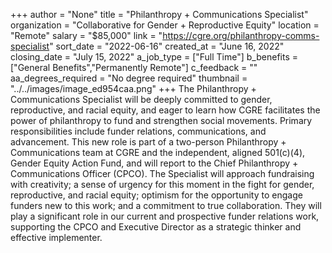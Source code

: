 +++
author = "None"
title = "Philanthropy + Communications Specialist"
organization = "Collaborative for Gender + Reproductive Equity"
location = "Remote"
salary = "$85,000"
link = "https://cgre.org/philanthropy-comms-specialist"
sort_date = "2022-06-16"
created_at = "June 16, 2022"
closing_date = "July 15, 2022"
a_job_type = ["Full Time"]
b_benefits = ["General Benefits","Permanently Remote"]
c_feedback = ""
aa_degrees_required = "No degree required"
thumbnail = "../../images/image_ed954caa.png"
+++
The Philanthropy + Communications Specialist will be deeply committed to gender, reproductive, and racial equity, and eager to learn how CGRE facilitates the power of philanthropy to fund and strengthen social movements. Primary responsibilities include funder relations, communications, and advancement. This new role is part of a two-person Philanthropy + Communications team at CGRE and the independent, aligned 501(c)(4), Gender Equity Action Fund, and will report to the Chief Philanthropy + Communications Officer (CPCO). The Specialist will approach fundraising with creativity; a sense of urgency for this moment in the fight for gender, reproductive, and racial equity; optimism for the opportunity to engage funders new to this work; and a commitment to true collaboration. They will play a significant role in our current and prospective funder relations work, supporting the CPCO and Executive Director as a strategic thinker and effective implementer.
